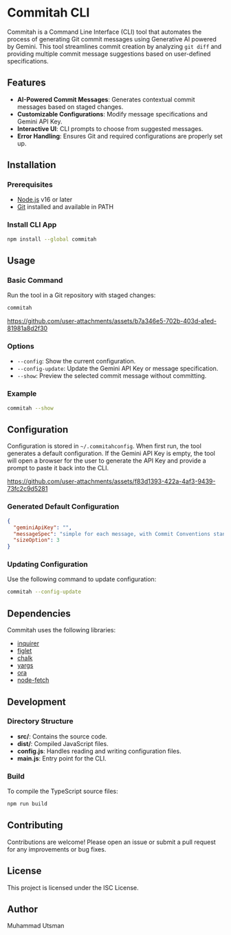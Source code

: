 # Commitah CLI

Commitah is a Command Line Interface (CLI) tool that automates the process of generating Git commit messages using Generative AI powered by Gemini. This tool streamlines commit creation by analyzing `git diff` and providing multiple commit message suggestions based on user-defined specifications.

## Features

- **AI-Powered Commit Messages**: Generates contextual commit messages based on staged changes.
- **Customizable Configurations**: Modify message specifications and Gemini API Key.
- **Interactive UI**: CLI prompts to choose from suggested messages.
- **Error Handling**: Ensures Git and required configurations are properly set up.

## Installation

### Prerequisites
- [Node.js](https://nodejs.org) v16 or later
- [Git](https://git-scm.com) installed and available in PATH

### Install CLI App
```bash
npm install --global commitah
```

## Usage

### Basic Command
Run the tool in a Git repository with staged changes:
```bash
commitah
```

https://github.com/user-attachments/assets/b7a346e5-702b-403d-a1ed-81981a8d2f30

### Options
- `--config`: Show the current configuration.
- `--config-update`: Update the Gemini API Key or message specification.
- `--show`: Preview the selected commit message without committing.

### Example
```bash
commitah --show
```

## Configuration

Configuration is stored in `~/.commitahconfig`. When first run, the tool generates a default configuration. If the Gemini API Key is empty, the tool will open a browser for the user to generate the API Key and provide a prompt to paste it back into the CLI.

https://github.com/user-attachments/assets/f83d1393-422a-4af3-9439-73fc2c9d5281


### Generated Default Configuration

```json
{
  "geminiApiKey": "",
  "messageSpec": "simple for each message, with Commit Conventions standard",
  "sizeOption": 3
}
```

### Updating Configuration
Use the following command to update configuration:
```bash
commitah --config-update
```

## Dependencies

Commitah uses the following libraries:
- [inquirer](https://www.npmjs.com/package/inquirer)
- [figlet](https://www.npmjs.com/package/figlet)
- [chalk](https://www.npmjs.com/package/chalk)
- [yargs](https://www.npmjs.com/package/yargs)
- [ora](https://www.npmjs.com/package/ora)
- [node-fetch](https://www.npmjs.com/package/node-fetch)

## Development

### Directory Structure
- **src/**: Contains the source code.
- **dist/**: Compiled JavaScript files.
- **config.js**: Handles reading and writing configuration files.
- **main.js**: Entry point for the CLI.

### Build
To compile the TypeScript source files:
```bash
npm run build
```

## Contributing

Contributions are welcome! Please open an issue or submit a pull request for any improvements or bug fixes.

## License

This project is licensed under the ISC License.

## Author

Muhammad Utsman
